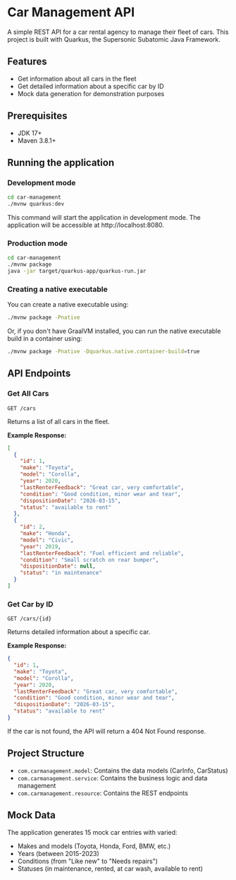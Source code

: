 # Car Management API

A simple REST API for a car rental agency to manage their fleet of cars. This project is built with Quarkus, the Supersonic Subatomic Java Framework.

## Features

- Get information about all cars in the fleet
- Get detailed information about a specific car by ID
- Mock data generation for demonstration purposes

## Prerequisites

- JDK 17+
- Maven 3.8.1+

## Running the application

### Development mode

```bash
cd car-management
./mvnw quarkus:dev
```

This command will start the application in development mode. The application will be accessible at http://localhost:8080.

### Production mode

```bash
cd car-management
./mvnw package
java -jar target/quarkus-app/quarkus-run.jar
```

### Creating a native executable

You can create a native executable using:

```bash
./mvnw package -Pnative
```

Or, if you don't have GraalVM installed, you can run the native executable build in a container using:

```bash
./mvnw package -Pnative -Dquarkus.native.container-build=true
```

## API Endpoints

### Get All Cars

```
GET /cars
```

Returns a list of all cars in the fleet.

**Example Response:**
```json
[
  {
    "id": 1,
    "make": "Toyota",
    "model": "Corolla",
    "year": 2020,
    "lastRenterFeedback": "Great car, very comfortable",
    "condition": "Good condition, minor wear and tear",
    "dispositionDate": "2026-03-15",
    "status": "available to rent"
  },
  {
    "id": 2,
    "make": "Honda",
    "model": "Civic",
    "year": 2019,
    "lastRenterFeedback": "Fuel efficient and reliable",
    "condition": "Small scratch on rear bumper",
    "dispositionDate": null,
    "status": "in maintenance"
  }
]
```

### Get Car by ID

```
GET /cars/{id}
```

Returns detailed information about a specific car.

**Example Response:**
```json
{
  "id": 1,
  "make": "Toyota",
  "model": "Corolla",
  "year": 2020,
  "lastRenterFeedback": "Great car, very comfortable",
  "condition": "Good condition, minor wear and tear",
  "dispositionDate": "2026-03-15",
  "status": "available to rent"
}
```

If the car is not found, the API will return a 404 Not Found response.

## Project Structure

- `com.carmanagement.model`: Contains the data models (CarInfo, CarStatus)
- `com.carmanagement.service`: Contains the business logic and data management
- `com.carmanagement.resource`: Contains the REST endpoints

## Mock Data

The application generates 15 mock car entries with varied:
- Makes and models (Toyota, Honda, Ford, BMW, etc.)
- Years (between 2015-2023)
- Conditions (from "Like new" to "Needs repairs")
- Statuses (in maintenance, rented, at car wash, available to rent)